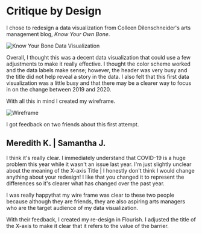 
# Critique by Design

I chose to redesign a data visualization from Colleen Dilenschneider's arts management blog, *Know Your Own Bone*. 

![Know Your Bone Data Visualization](https://user-images.githubusercontent.com/73760381/99205276-1668cd00-2786-11eb-8bd8-77d75bcaad28.png) 

Overall, I thought this was a decent data visualization that could use a few adjustments to make it really effective. I thought the color scheme worked and the data labels make sense; however, the header was very busy and the title did not help reveal a story in the data. I also felt that this first data visualization was a little busy and that there may be a clearer way to focus in on the change between 2019 and 2020. 

With all this in mind I created my wireframe.

![Wireframe](https://user-images.githubusercontent.com/73760381/99205645-2634e100-2787-11eb-910e-57e8999d55cb.jpg)

I got feedback on two friends about this first attempt. 

Meredith K. | Samantha J.
--------------------------
I think it's really clear. I immediately understand that COVID-19 is a huge problem this year while it wasn't an issue last year. I'm just slightly unclear about the meaning of the X-axis Title | I honestly don't think I would change anything about your redesign! I like that you changed it to represent the differences so it's clearer what has changed over the past year.

I was really happythat my wire frame was clear to these two people because although they are friends, they are also aspiring arts managers who are the target audience of my data visualization. 

With their feedback, I created my re-design in Flourish. I adjusted the title of the X-axis to make it clear that it refers to the value of the barrier. 

<div class="flourish-embed flourish-chart" data-src="visualisation/4357388"><script src="https://public.flourish.studio/resources/embed.js"></script></div>
